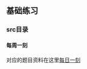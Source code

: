 ## 基础练习
### src目录
#### 每周一刻
对应的题目资料在这里[每日一刻](https://www.yuque.com/books/share/ee2b6964-a490-48d9-b0a6-4240b457559d)